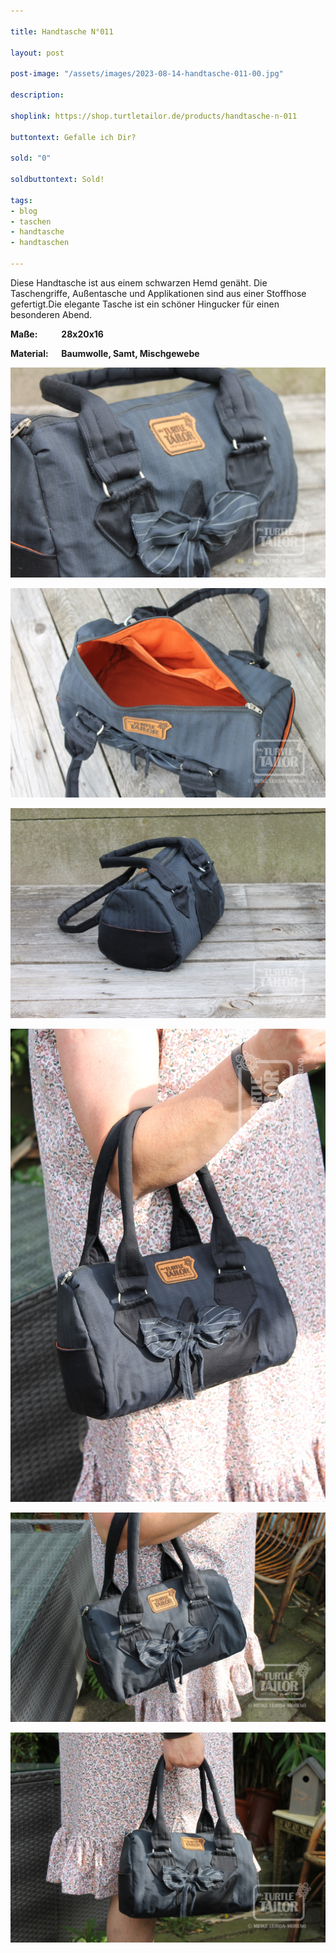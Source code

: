 ```yaml
---

title: Handtasche N°011

layout: post

post-image: "/assets/images/2023-08-14-handtasche-011-00.jpg"

description:

shoplink: https://shop.turtletailor.de/products/handtasche-n-011

buttontext: Gefalle ich Dir?

sold: "0"

soldbuttontext: Sold!

tags:
- blog
- taschen
- handtasche
- handtaschen

---
```

Diese Handtasche ist aus einem schwarzen Hemd genäht. Die Taschengriffe, Außentasche und Applikationen sind aus einer Stoffhose gefertigt.Die elegante Tasche ist ein schöner Hingucker für einen besonderen Abend.




**Maße: &emsp; &emsp; 28x20x16**

**Material: &emsp; Baumwolle, Samt, Mischgewebe**

![Handtasche_01](/assets/images/2023-08-14-handtasche-011-01.jpg)<br>

![Handtasche_02](/assets/images/2023-08-14-handtasche-011-02.jpg)<br>

![Handtasche_03](/assets/images/2023-08-14-handtasche-011-03.jpg)<br>

![Handtasche_04](/assets/images/2023-08-14-handtasche-011-04.jpg)<br>

![Handtasche_05](/assets/images/2023-08-14-handtasche-011-05.jpg)<br>

![Handtasche_06](/assets/images/2023-08-14-handtasche-011-06.jpg)